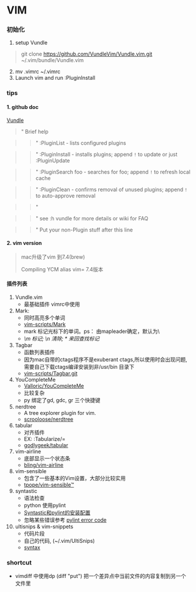 VIM
========

### 初始化
1. setup Vundle
> git clone https://github.com/VundleVim/Vundle.vim.git ~/.vim/bundle/Vundle.vim
2. mv .vimrc ~/.vimrc
3. Launch vim and run :PluginInstall

### tips
#### 1. github doc
[Vundle](https://github.com/gmarik/Vundle.vim)
> " Brief help

> > " :PluginList       - lists configured plugins

> > " :PluginInstall    - installs plugins; append `!` to update or just :PluginUpdate

> > " :PluginSearch foo - searches for foo; append `!` to refresh local cache

> > " :PluginClean      - confirms removal of unused plugins; append `!` to auto-approve removal

> > "

> > " see :h vundle for more details or wiki for FAQ

> > " Put your non-Plugin stuff after this line

#### 2. vim version
> mac升级了vim 到7.4(brew)
>
> Compiling YCM
> alias vim= 7.4版本

#### 插件列表
1. Vundle.vim
    - 最基础插件 vimrc中使用
2. Mark:
    - 同时高亮多个单词
    - [vim-scripts/Mark](https://github.com/vim-scripts/Mark)
    - <leader>mark 标记光标下的单词。ps：<leader> 由mapleader确定，默认为\
    - *\m 标记; \n 清除; * 来回查找标记*
3. Tagbar
    - 函数列表插件
    - 因为mac自带的ctags程序不是exuberant ctags,所以使用时会出现问题,需要自己下载ctags编译安装到非/usr/bin 目录下
    - [vim-scripts/Tagbar.git](https://github.com/vim-scripts/Tagbar.git)
4. YouCompleteMe
    - [Valloric/YouCompleteMe](https://github.com/Valloric/YouCompleteMe.git)
    - 比较复杂
    - py 绑定了gd, gdc, gr 三个快捷键
5. nerdtree
    - A tree explorer plugin for vim.
    - [scrooloose/nerdtree](https://github.com/scrooloose/nerdtree.git)
6. tabular
    - 对齐插件
    - EX: :Tabularize/=
    - [godlygeek/tabular](https://github.com/godlygeek/tabular.git)
7. vim-airline
    - 底部显示一个状态条
    - [bling/vim-airline](https://github.com/bling/vim-airline.git)
8. vim-sensible
    - 包含了一些基本的Vim设置，大部分比较实用
    - [tpope/vim-sensible™](https://github.com/tpope/vim-sensible.git)
9. syntastic
    - 语法检查
    - python 使用pylint
    - [Syntastic和pylint的安装配置](http://astraylinux.com/2014/03/05/vim-syntastic-and-pylint/)
    - 忽略某些错误参考 [pylint error code](http://pylint-messages.wikidot.com/all-codes)
10. ultisnips & vim-snippets
    - 代码片段
    - 自己的代码, (~/.vim/UltiSnips)
    - [syntax](https://github.com/SirVer/ultisnips/blob/master/doc/UltiSnips.txt)


### shortcut

- vimdiff 中使用dp (diff "put") 把一个差异点中当前文件的内容复制到另一个文件里
